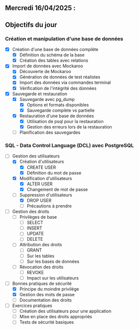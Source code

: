 ## Mercredi 16/04/2025 :

## Objectifs du jour

### Création et manipulation d'une base de données 
- [X] Création d'une base de données complète
  - [X] Définition du schéma de la base
  - [X] Création des tables avec relations

- [X] Import de données avec Mockaroo
  - [X] Découverte de Mockaroo
  - [X] Génération de données de test réalistes
  - [X] Import des données via commandes terminal
  - [X] Vérification de l'intégrité des données

- [X] Sauvegarde et restauration
  - [X] Sauvegarde avec pg_dump
    - [X] Options et formats disponibles
    - [X] Sauvegarde complète vs partielle
  - [X] Restauration d'une base de données
    - [X] Utilisation de psql pour la restauration
    - [X] Gestion des erreurs lors de la restauration
  - [ ] Planification des sauvegardes

### SQL - Data Control Language (DCL) avec PostgreSQL

- [ ] Gestion des utilisateurs
  - [X] Création d'utilisateurs
    - [X] CREATE USER
    - [X] Définition du mot de passe
  - [X] Modification d'utilisateurs
    - [X] ALTER USER
    - [X] Changement de mot de passe
  - [ ] Suppression d'utilisateurs
    - [X] DROP USER
    - [ ] Précautions à prendre

- [ ] Gestion des droits
  - [ ] Privilèges de base
    - [ ] SELECT
    - [ ] INSERT
    - [ ] UPDATE
    - [ ] DELETE
  - [ ] Attribution des droits
    - [ ] GRANT
    - [ ] Sur les tables
    - [ ] Sur les bases de données
  - [ ] Révocation des droits
    - [ ] REVOKE
    - [ ] Impact sur les utilisateurs

- [ ] Bonnes pratiques de sécurité
  - [X] Principe du moindre privilège
  - [X] Gestion des mots de passe
  - [ ] Documentation des droits

- [ ] Exercices pratiques
  - [ ] Création des utilisateurs pour une application
  - [ ] Mise en place des droits appropriés
  - [ ] Tests de sécurité basiques 